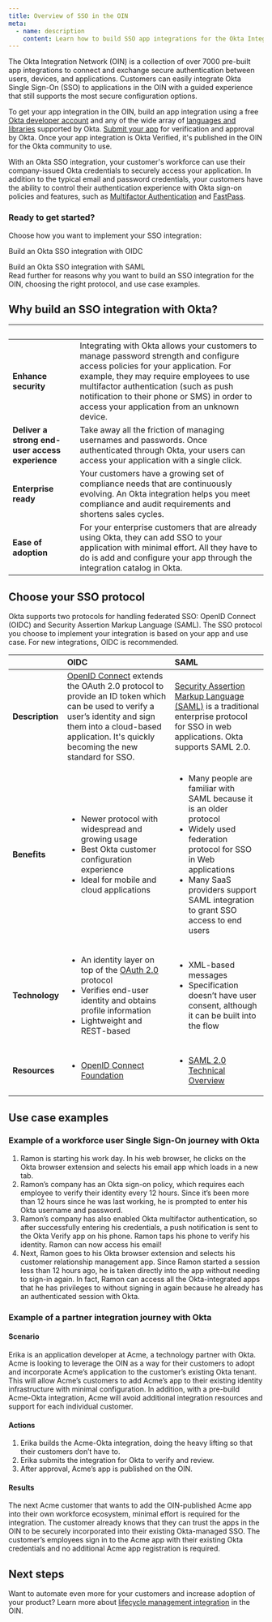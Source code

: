 ```yaml
---
title: Overview of SSO in the OIN
meta:
  - name: description
    content: Learn how to build SSO app integrations for the Okta Integration Network.
---
```


The Okta Integration Network (OIN) is a collection of over 7000 pre-built app integrations to connect and exchange secure authentication between users, devices, and applications. Customers can easily integrate Okta Single Sign-On (SSO) to applications in the OIN with a guided experience that still supports the most secure configuration options.

To get your app integration in the OIN, build an app integration using a free [Okta developer account](https://developer.okta.com/signup/) and any of the wide array of [languages and libraries](/code/) supported by Okta. [Submit your app](/docs/guides/submit-app/) for verification and approval by Okta. Once your app integration is Okta Verified, it's published in the OIN for the Okta community to use.

With an Okta SSO integration, your customer's workforce can use their company-issued Okta credentials to securely access your application. In addition to the typical email and password credentials, your customers have the ability to control their authentication experience with Okta sign-on policies and features, such as [Multifactor Authentication](https://help.okta.com/okta_help.htm?id=ext_MFA) and [FastPass](https://help.okta.com/okta_help.htm?type=oie&id=ext-fp-enable).

### Ready to get started?

Choose how you want to implement your SSO integration:

<Cards>
<Card href="/docs/guides/build-sso-integration/openidconnect/main/" headerImage="/img/idp-logos/oidc.png" cardTitle="OpenID Connect (OIDC)" :showFooter=false>Build an Okta SSO integration with OIDC</Card>

<Card href="/docs/guides/build-sso-integration/saml2/main/" headerImage="/img/idp-logos/saml.png" cardTitle="Security Assertion Markup Language (SAML)" :showFooter=false>Build an Okta SSO integration with SAML</Card>
</Cards>
<br>
Read further for reasons why you want to build an SSO integration for the OIN, choosing the right protocol, and use case examples.

## Why build an SSO integration with Okta?

| &nbsp; | &nbsp; |
| ------ | ------ |
| **Enhance security** | Integrating with Okta allows your customers to manage password strength and configure access policies for your application. For example, they may require employees to use multifactor authentication (such as push notification to their phone or SMS) in order to access your application from an unknown device. |
| **Deliver a strong end-user access experience** | Take away all the friction of managing usernames and passwords. Once authenticated through Okta, your users can access your application with a single click. |
| **Enterprise ready** | Your customers have a growing set of compliance needs that are continuously evolving. An Okta integration helps you meet compliance and audit requirements and shortens sales cycles. |
| **Ease of adoption** | For your enterprise customers that are already using Okta, they can add SSO to your application with minimal effort. All they have to do is add and configure your app through the integration catalog in Okta.|

## Choose your SSO protocol

Okta supports two protocols for handling federated SSO: OpenID Connect (OIDC) and Security Assertion Markup Language (SAML). The SSO protocol you choose to implement your integration is based on your app and use case. For new integrations, OIDC is recommended.

| &nbsp; |  OIDC | SAML  |
| ------ | :------------------- | :----------------------- |
| **Description** | [OpenID Connect](/docs/concepts/oauth-openid/#openid-connect) extends the OAuth 2.0 protocol to provide an ID token which can be used to verify a user’s identity and sign them into a cloud-based application. It's quickly becoming the new standard for SSO. | [Security Assertion Markup Language (SAML)](/docs/concepts/saml) is a traditional enterprise protocol for SSO in web applications. Okta supports SAML 2.0. |
| **Benefits** | <ul><li>Newer protocol with widespread and growing usage</li> <li>Best Okta customer configuration experience</li> <li>Ideal for mobile and cloud applications</li> </ul> | <ul><li>Many people are familiar with SAML because it is an older protocol</li> <li>Widely used federation protocol for SSO in Web applications</li> <li>Many SaaS providers support SAML integration to grant SSO access to end users</li></ul>|
| **Technology** | <ul><li>An identity layer on top of the [OAuth 2.0](https://oauth.net/2/) protocol</li> <li>Verifies end-user identity and obtains profile information</li> <li>Lightweight and REST-based</li></ul> |   <ul><li>XML-based messages</li> <li>Specification doesn’t have user consent, although it can be built into the flow</li> </ul> |
| **Resources** | <ul><li>[OpenID Connect Foundation](https://openid.net/connect/)  </li></ul>| <ul><li>[SAML 2.0 Technical Overview](http://docs.oasis-open.org/security/saml/Post2.0/sstc-saml-tech-overview-2.0.html) </li></ul> |

## Use case examples

### Example of a workforce user Single Sign-On journey with Okta

1. Ramon is starting his work day. In his web browser, he clicks on the Okta browser extension and selects his email app which loads in a new tab.
2. Ramon’s company has an Okta sign-on policy, which requires each employee to verify their identity every 12 hours. Since it’s been more than 12 hours since he was last working, he is prompted to enter his Okta username and password.
3. Ramon’s company has also enabled Okta multifactor authentication, so after successfully entering his credentials, a push notification is sent to the Okta Verify app on his phone. Ramon taps his phone to verify his identity. Ramon can now access his email!
4. Next, Ramon goes to his Okta browser extension and selects his customer relationship management app. Since Ramon started a session less than 12 hours ago, he is taken directly into the app without needing to sign-in again. In fact, Ramon can access all the Okta-integrated apps that he has privileges to without signing in again because he already has an authenticated session with Okta.

### Example of a partner integration journey with Okta

#### Scenario

Erika is an application developer at Acme, a technology partner with Okta. Acme is looking to leverage the OIN as a way for their customers to adopt and incorporate Acme’s application to the customer’s existing Okta tenant. This will allow Acme’s customers to add Acme’s app to their existing identity infrastructure with minimal configuration. In addition, with a pre-build Acme-Okta integration, Acme will avoid additional integration resources and support for each individual customer.

#### Actions

1. Erika builds the Acme-Okta integration, doing the heavy lifting so that their customers don’t have to.
2. Erika submits the integration for Okta to verify and review.
3. After approval, Acme’s app is published on the OIN.

#### Results

The next Acme customer that wants to add the OIN-published Acme app into their own workforce ecosystem, minimal effort is required for the integration. The customer already knows that they can trust the apps in the OIN to be securely incorporated into their existing Okta-managed SSO. The customer’s employees sign in to the Acme app with their existing Okta credentials and no additional Acme app registration is required.

## Next steps

Want to automate even more for your customers and increase adoption of your product? Learn more about [lifecycle management integration](/docs/guides/oin-lifecycle-mgmt-overview/) in the OIN.
